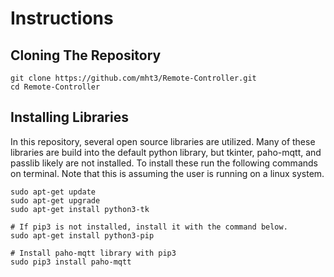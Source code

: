 # Instructions

## Cloning The Repository

```
git clone https://github.com/mht3/Remote-Controller.git
cd Remote-Controller
```

## Installing Libraries

In this repository, several open source libraries are utilized. Many of these libraries are build into the default python library, but tkinter, paho-mqtt, and passlib likely are not installed. To install these run the following commands on terminal. Note that this is assuming the user is running on a linux system.

```
sudo apt-get update
sudo apt-get upgrade
sudo apt-get install python3-tk

# If pip3 is not installed, install it with the command below.
sudo apt-get install python3-pip

# Install paho-mqtt library with pip3
sudo pip3 install paho-mqtt
```




